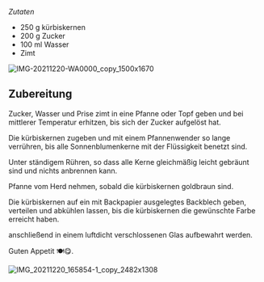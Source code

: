 _Zutaten_

-   250 g kürbiskernen
-   200 g Zucker
-   100 ml Wasser
-   Zimt

![IMG-20211220-WA0000_copy_1500x1670](https://ramiboutas.s3.amazonaws.com/khadija/media/images/IMG-20211220-WA0000_copy_1500x1670.width-800.jpg)

## Zubereitung

Zucker, Wasser und Prise zimt in eine Pfanne oder Topf geben und bei mittlerer Temperatur erhitzen, bis sich der Zucker aufgelöst hat.

Die kürbiskernen zugeben und mit einem Pfannenwender so lange verrühren, bis alle Sonnenblumenkerne mit der Flüssigkeit benetzt sind.

Unter ständigem Rühren, so dass alle Kerne gleichmäßig leicht gebräunt sind und nichts anbrennen kann.

Pfanne vom Herd nehmen, sobald die kürbiskernen goldbraun sind.

Die kürbiskernen auf ein mit Backpapier ausgelegtes Backblech geben, verteilen und abkühlen lassen, bis die kürbiskernen die gewünschte Farbe erreicht haben.

anschließend in einem luftdicht verschlossenen Glas aufbewahrt werden.

Guten Appetit 🍽😋.

![IMG_20211220_165854-1_copy_2482x1308](https://ramiboutas.s3.amazonaws.com/khadija/media/images/IMG_20211220_165854-1_copy_2482x1308.width-800.jpg)
